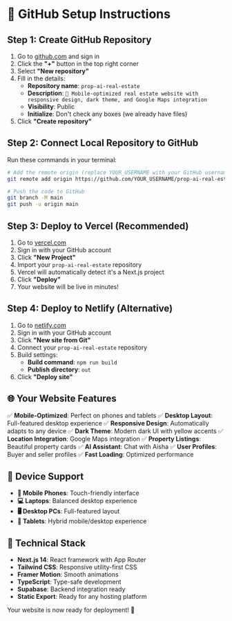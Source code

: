 # 🚀 GitHub Setup Instructions

## Step 1: Create GitHub Repository

1. Go to [github.com](https://github.com) and sign in
2. Click the **"+"** button in the top right corner
3. Select **"New repository"**
4. Fill in the details:
   - **Repository name**: `prop-ai-real-estate`
   - **Description**: `🚀 Mobile-optimized real estate website with responsive design, dark theme, and Google Maps integration`
   - **Visibility**: Public
   - **Initialize**: Don't check any boxes (we already have files)
5. Click **"Create repository"**

## Step 2: Connect Local Repository to GitHub

Run these commands in your terminal:

```bash
# Add the remote origin (replace YOUR_USERNAME with your GitHub username)
git remote add origin https://github.com/YOUR_USERNAME/prop-ai-real-estate.git

# Push the code to GitHub
git branch -M main
git push -u origin main
```

## Step 3: Deploy to Vercel (Recommended)

1. Go to [vercel.com](https://vercel.com)
2. Sign in with your GitHub account
3. Click **"New Project"**
4. Import your `prop-ai-real-estate` repository
5. Vercel will automatically detect it's a Next.js project
6. Click **"Deploy"**
7. Your website will be live in minutes!

## Step 4: Deploy to Netlify (Alternative)

1. Go to [netlify.com](https://netlify.com)
2. Sign in with your GitHub account
3. Click **"New site from Git"**
4. Connect your `prop-ai-real-estate` repository
5. Build settings:
   - **Build command**: `npm run build`
   - **Publish directory**: `out`
6. Click **"Deploy site"**

## 🌐 Your Website Features

✅ **Mobile-Optimized**: Perfect on phones and tablets
✅ **Desktop Layout**: Full-featured desktop experience
✅ **Responsive Design**: Automatically adapts to any device
✅ **Dark Theme**: Modern dark UI with yellow accents
✅ **Location Integration**: Google Maps integration
✅ **Property Listings**: Beautiful property cards
✅ **AI Assistant**: Chat with Aisha
✅ **User Profiles**: Buyer and seller profiles
✅ **Fast Loading**: Optimized performance

## 📱 Device Support

- **📱 Mobile Phones**: Touch-friendly interface
- **💻 Laptops**: Balanced desktop experience
- **🖥️ Desktop PCs**: Full-featured layout
- **📱 Tablets**: Hybrid mobile/desktop experience

## 🔧 Technical Stack

- **Next.js 14**: React framework with App Router
- **Tailwind CSS**: Responsive utility-first CSS
- **Framer Motion**: Smooth animations
- **TypeScript**: Type-safe development
- **Supabase**: Backend integration ready
- **Static Export**: Ready for any hosting platform

Your website is now ready for deployment! 🚀
